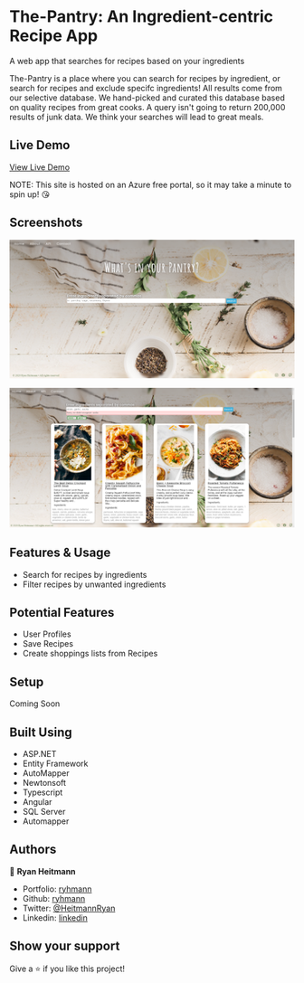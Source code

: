 # The-Pantry: An Ingredient-centric Recipe App
A web app that searches for recipes based on your ingredients

The-Pantry is a place where you can search for recipes by ingredient, or search for recipes and exclude specifc ingredients! All results come from our selective database. We hand-picked and curated this database based on quality recipes from great cooks. A query isn't going to return 200,000 results of junk data. We think your searches will lead to great meals.

## Live Demo
[View Live Demo](https://the-pantry.azurewebsites.net/)

NOTE: This site is hosted on an Azure free portal, so it may take a minute to spin up! :kissing_heart:


## Screenshots
![Homescreen](https://github.com/RyHmann/ThePantry/blob/master/wwwroot/css/home-screenshot.png)

![SearchResult](https://github.com/RyHmann/ThePantry/blob/master/wwwroot/css/queryresult-screenshot.png)

## Features & Usage
* Search for recipes by ingredients
* Filter recipes by unwanted ingredients

## Potential Features
* User Profiles
* Save Recipes
* Create shoppings lists from Recipes

## Setup
Coming Soon

## Built Using
* ASP.NET
* Entity Framework
* AutoMapper
* Newtonsoft
* Typescript
* Angular
* SQL Server
* Automapper

## Authors
:see_no_evil: **Ryan Heitmann**
* Portfolio: [ryhmann](https://ryhmann.github.io/)
* Github: [ryhmann](https://github.com/RyHmann)
* Twitter: [@HeitmannRyan](https://twitter.com/HeitmannRyan)
* Linkedin: [linkedin](https://www.linkedin.com/in/ryan-heitmann/)

## Show your support
Give a ⭐ if you like this project!
